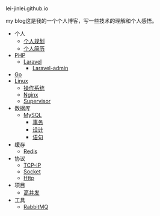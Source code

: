 #
lei-jinlei.github.io

my blog这是我的一个个人博客，写一些技术的理解和个人感悟。

* 个人
  * [个人规划](me/plan.md)
  * [个人简历](me/resume.md)
* [PHP](php/php.md)
  * [Laravel](php/laravel.md)
    * [Laravel-admin](php/laravel/Laravel-admin.md)
* [Go](go/go.md)
* [Linux](linux/linux.md)
  * [操作系统](linux/system.md)
  * [Nginx](linux/nginx.md)
  * [Supervisor](linux/supervisor.md)
* 数据库
  * [MySQL](sql/mysql.md)
    * [事务](sql/mysql/事务.md)
    * [设计](sql/mysql/设计.md)
    * [语句](sql/mysql/语句.md)
* 缓存
  * [Redis](cache/Redis.md)
* 协议
  * [TCP-IP](agreement/TCP-IP.md)
  * [Socket](agreement/Socket.md)
  * [Http](agreement/Http.md)
* 项目
  * [高并发](project/High_Concurrence.md)
* 工具
  * [RabbitMQ](tool/RabbitMQ.md)